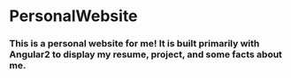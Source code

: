# PersonalWebsite

<h3> This is a personal website for me! It is built primarily with Angular2 to display my resume, project, and some facts about me. </h3>